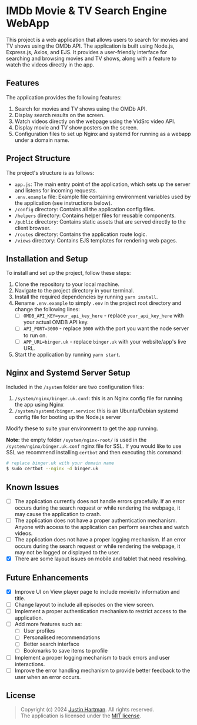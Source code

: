 # IMDb Movie & TV Search Engine WebApp

This project is a web application that allows users to search for movies and TV shows using the OMDb API. The 
application is built using Node.js, Express.js, Axios, and EJS. It provides a user-friendly interface for searching and 
browsing movies and TV shows, along with a feature to watch the videos directly in the app.

## Features

The application provides the following features:

1. Search for movies and TV shows using the OMDb API. 
2. Display search results on the screen. 
3. Watch videos directly on the webpage using the VidSrc video API. 
4. Display movie and TV show posters on the screen.
5. Configuration files to set up Nginx and systemd for running as a webapp under a domain name.

## Project Structure

The project's structure is as follows:

- `app.js`: The main entry point of the application, which sets up the server and listens for incoming requests.
- `.env.example` file: Example file containing environment variables used by the application (see instructions below).
- `/config` directory: Contains all the application config files.
- `/helpers` directory: Contains helper files for reusable components.
- `/public` directory: Contains static assets that are served directly to the client browser.
- `/routes` directory: Contains the application route logic.
- `/views` directory: Contains EJS templates for rendering web pages.

## Installation and Setup

To install and set up the project, follow these steps:

1. Clone the repository to your local machine.
2. Navigate to the project directory in your terminal.
3. Install the required dependencies by running `yarn install`.
4. Rename `.env.example` to simply `.env` in the project root directory and change the following lines:
   - [ ] `OMDB_API_KEY=your_api_key_here` - replace `your_api_key_here` with your actual OMDB API key.
   - [ ] `API_PORT=3000` - replace `3000` with the port you want the node server to run on. 
   - [ ] `APP_URL=binger.uk` - replace `binger.uk` with your website/app's live URL.
5. Start the application by running `yarn start`.

## Nginx and Systemd Server Setup

Included in the `/system` folder are two configuration files:

1. `/system/nginx/binger.uk.conf`: this is an Nginx config file for running the app using Nginx
2. `/system/systemd/binger.service`: this is an Ubuntu/Debian systemd config file for booting up the Node.js server

Modify these to suite your environment to get the app running.

**Note:** the empty folder `/system/nginx-root/` is used in the `/system/nginx/binger.uk.conf` nginx file for SSL.
If you would like to use SSL we recommend installing `certbot` and then executing this command:

```bash
# replace binger.uk with your domain name
$ sudo certbot --nginx -d binger.uk
```

## Known Issues

- [ ] The application currently does not handle errors gracefully. If an error occurs during the search request or 
      while rendering the webpage, it may cause the application to crash.
- [ ] The application does not have a proper authentication mechanism. Anyone with access to the application can 
      perform searches and watch videos.
- [ ] The application does not have a proper logging mechanism. If an error occurs during the search request or while 
      rendering the webpage, it may not be logged or displayed to the user.
- [x] There are some layout issues on mobile and tablet that need resolving.

## Future Enhancements

- [x] Improve UI on View player page to include movie/tv information and title.
- [ ] Change layout to include all episodes on the view screen.
- [ ] Implement a proper authentication mechanism to restrict access to the application.
- [ ] Add more features such as: 
  - [ ] User profiles 
  - [ ] Personalised recommendations
  - [ ] Better search interface
  - [ ] Bookmarks to save items to profile
- [ ] Implement a proper logging mechanism to track errors and user interactions.
- [ ] Improve the error handling mechanism to provide better feedback to the user when an error occurs.

## License

> Copyright (c) 2024 [Justin Hartman](https://justhart.com). All rights reserved.   
> The application is licensed under the [MIT license](LICENSE.md).
